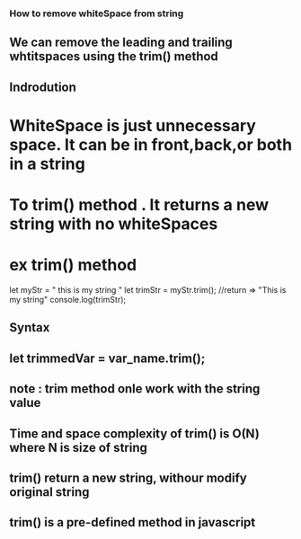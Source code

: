 ### How to remove whiteSpace from string
## We can remove the leading and trailing whtitspaces using the trim() method

## Indrodution

# WhiteSpace is just unnecessary space. It can be in front,back,or both in a string

# To trim() method . It returns a new string with no whiteSpaces

# ex trim() method

let myStr = "    this is my string  "
let trimStr = myStr.trim();  //return => "This is my string"
console.log(trimStr);

## Syntax
## let trimmedVar = var_name.trim();

## note : trim method onle work with the string value
## Time and space complexity of trim() is O(N) where N is size of string
## trim() return a new string, withour modify original string
## trim() is a pre-defined method in javascript